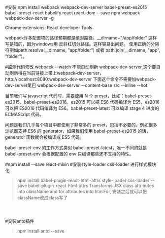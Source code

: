 #安装
npm install webpack webpack-dev-server babel-preset-es2015 babel-preset-react babelify react react-dom --save
npm webpack webpack-dev-server -g

Chrome extensions: 
React developer Tools

webpack许多配置项的路径预期都是绝对路径。__dirname+"/app/folder" 这样写是错的，因为windows用 反斜杠切分路径。这样容易出问题。 
使用正确的分隔符例如path.resolve(__dirname, "app/folder") 或者 path.join(__dirname, "app", "folder")。


#监测代码修改
webpack --watch  不能自动刷新
webpack-dev-server  这个要自动刷新得在当前链接上带上webpack-dev-server， http://localhost:8080:webpack-dev-server
下面这个命令不需要加webpack-dev-server尾巴
webpack-dev-server --content-base src --inline --hot

目前我们写 javascript 代码时，需要使用 N 个 preset，比如：babel-preset-es2015、babel-preset-es2016。es2015 可以把 ES6 代码编译为 ES5，es2016 可以把 ES2016 代码编译为 ES6。babel-preset-latest 可以编译 stage 4 进度的 ECMAScript 代码。

问题是我们几乎每个项目中都使用了非常多的 preset，包括不必要的。例如很多浏览器支持 ES6 的 generator，如果我们使用 babel-preset-es2015 的话，generator 函数就会被编译成 ES5 代码。

babel-preset-env 的工作方式类似 babel-preset-latest，唯一不同的就是 babel-preset-env 会根据配置的 env 只编译那些还不支持的特性。

#npm install --save react-mixin
#安装style-loader css-loader 进行样式模块化
 > npm install babel-plugin-react-html-attrs style-loader css-loader --save
 > babel-plugin-react-html-attrs   Transforms JSX class attributes into className and for attributes into htmlFor, 安装之后就可以把className改成class写了 <header style={styleComponentHeader.header} className="smallFontSize">


#安装antd插件
 >npm install antd --save